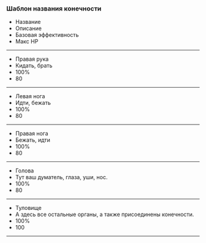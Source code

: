 ### Шаблон названия конечности
- Название
- Описание
- Базовая эффективность
- Макс HP

---

- Правая рука
- Кидать, брать
- 100%
- 80

---

- Левая нога
- Идти, бежать
- 100%
- 80

---

- Правая нога
- Бежать, идти
- 100%
- 80

---

- Голова
- Тут ваш думатель, глаза, уши, нос.
- 100%
- 80

---

- Туловище
- А здесь все остальные органы, а также присоединены конечности.
- 100%
- 100

---